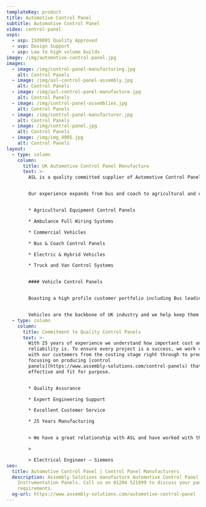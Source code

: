 ```yaml
---
templateKey: product
title: Automotive Control Panel
subtitle: Automotive Control Panel
video: control-panel
usps:
  - usp: ISO9001 Quality Approved
  - usp: Design Support
  - usp: Low to high volume builds
image: /img/automotive-control-panel.jpg
images:
  - image: /img/control-panel-manufacturing.jpg
    alt: Control Panels
  - image: /img/asl-control-panel-assembly.jpg
    alt: Control Panels
  - image: /img/asl-control-panel-manufacture.jpg
    alt: Control Panels
  - image: /img/control-panel-assemblies.jpg
    alt: Control Panels
  - image: /img/control-panel-manufacturer.jpg
    alt: Control Panels
  - image: /img/control-panel.jpg
    alt: Control Panels
  - image: /img/img_4005.jpg
    alt: Control Panels
layout:
  - type: column
    column:
      title: UK Automotive Control Panel Manufacture
      text: >-
        ASL is a quality committed supplier of Automotive Control Panels.


        Our experience expands from bus and coach to agricultural and electric & hybrid vehicles.


        * Agricultural Equipment Control Panels

        * Ambulance Full Wiring Systems

        * Commercial Vehicles

        * Bus & Coach Control Panels

        * Electric & Hybrid Vehicles 

        * Truck and Van Control Systems


        #### Vehicle Control Panels


        Boasting a high profile customer portfolio including Bus leading manufacturers - Alexander Dennis and Optare, we are confident on our knowledge and skillset when it comes to manufacturing for Automotive applications.


        Vehicles are the backbone of UK industry and we help keep them moving. Our fast paced production lines are set up to please the customer with [control panels](https://www.assembly-solutions.com/control-panels) at low cost and quick turnaround.
  - type: column
    column:
      title: Commitment to Quality Control Panels
      text: >-
        With 25 years of experience we understand how important cost and
        reliability is. To ensure every project is a success, we work closely
        with our customers from the costing stage right through to production,
        focusing on producing [control
        panels](https://www.assembly-solutions.com/control-panels) that are cost
        effective and fit for purpose.


        * Quality Assurance

        * Expert Engineering Support

        * Excellent Customer Service

        * 25 Years Manufacturing


        > We have a great relationship with ASL and have worked with them for many years, simply because they continue to deliver quality products. Being a well-established business, we have trusted them from start and appreciate their knowledge staff, who have gone above and beyond to help with technical design.

        >

        > Electrical Engineer – Siemens
seo:
  title: Automotive Control Panel | Control Panel Manufacturers
  description: Assembly Solutions manufacture Automotive Control Panel and
    Instrumentation Panels. Call us on 01204 521999 to discuss your panel build
    requirements.
  og-url: https://www.assembly-solutions.com/automotive-control-panel
---
```

